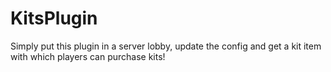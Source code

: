 # KitsPlugin
Simply put this plugin in a server lobby, update the config and get a kit item with which players can purchase kits!
